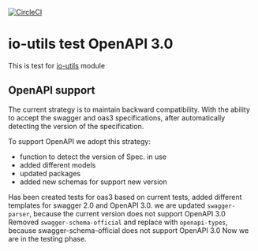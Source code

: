 [![CircleCI](https://circleci.com/gh/aymen94/io-utils-test.svg?style=svg)](https://circleci.com/gh/aymen94/io-utils-test)

# io-utils test OpenAPI 3.0

This is test for [io-utils](https://github.com/teamdigitale/io-utils) module

## OpenAPI support

The current strategy is to maintain backward compatibility.
With the ability to accept the swagger and oas3 specifications, after automatically detecting the version of the specification.

To support OpenAPI we adopt this strategy:
  - function to detect the version of Spec. in use
  - added different models
  - updated packages
  - added new schemas for support new version

Has been created tests for oas3 based on current tests, added different templates for swagger 2.0 and OpenAPI 3.0.
we are updated `swagger-parser`, because the current version does not support OpenAPI 3.0
Removed `swagger-schema-official` and replace with `openapi-types`, because swagger-schema-official does not support OpenAPI 3.0
Now we are in the testing phase.
